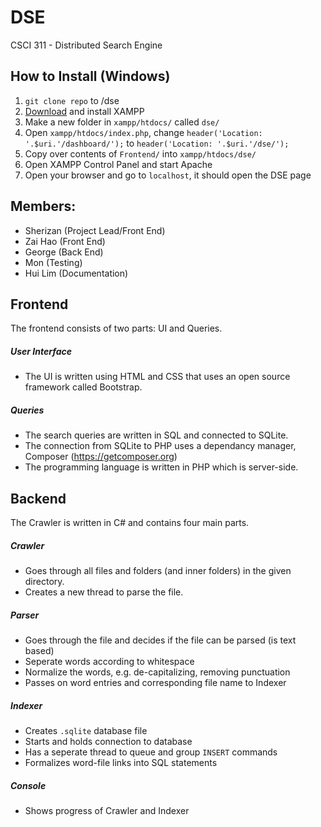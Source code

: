 # DSE
CSCI 311 - Distributed Search Engine

## How to Install (Windows)
1. `git clone repo` to /dse
2. [Download](https://www.apachefriends.org/index.html) and install XAMPP
3. Make a new folder in `xampp/htdocs/` called `dse/`
4. Open `xampp/htdocs/index.php`, change `header('Location: '.$uri.'/dashboard/');` to `header('Location: '.$uri.'/dse/');`
5. Copy over contents of `Frontend/` into `xampp/htdocs/dse/`
6. Open XAMPP Control Panel and start Apache
7. Open your browser and go to `localhost`, it should open the DSE page

## Members:
* Sherizan (Project Lead/Front End)
* Zai Hao (Front End)
* George (Back End)
* Mon (Testing)
* Hui Lim (Documentation)

## Frontend
The frontend consists of two parts: UI and Queries.

##### User Interface
- The UI is written using HTML and CSS that uses an open source framework called Bootstrap.

##### Queries
- The search queries are written in SQL and connected to SQLite.
- The connection from SQLite to PHP uses a dependancy manager, Composer (https://getcomposer.org)
- The programming language is written in PHP which is server-side.

## Backend
The Crawler is written in C# and contains four main parts.
##### Crawler
- Goes through all files and folders (and inner folders) in the given directory.
- Creates a new thread to parse the file.
##### Parser
- Goes through the file and decides if the file can be parsed (is text based)
- Seperate words according to whitespace
- Normalize the words, e.g. de-capitalizing, removing punctuation
- Passes on word entries and corresponding file name to Indexer
##### Indexer
- Creates `.sqlite` database file
- Starts and holds connection to database
- Has a seperate thread to queue and group `INSERT` commands
- Formalizes word-file links into SQL statements
##### Console
- Shows progress of Crawler and Indexer
